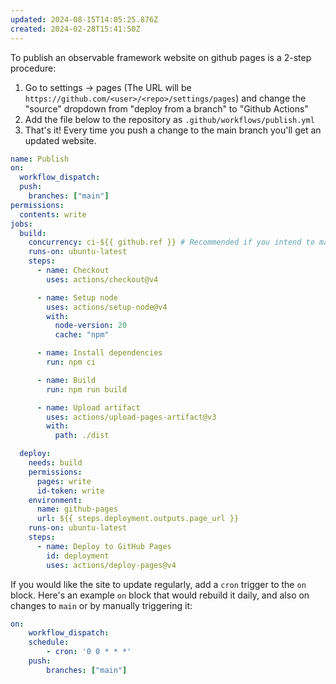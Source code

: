 ```yaml
---
updated: 2024-08-15T14:05:25.876Z
created: 2024-02-28T15:41:50Z
---
```

To publish an observable framework website on github pages is a 2-step procedure:

1. Go to settings -> pages (The URL will be `https://github.com/<user>/<repo>/settings/pages`) and change the "source" dropdown from "deploy from a branch"  to "Github Actions"
2. Add the file below to the repository as `.github/workflows/publish.yml`
3. That's it! Every time you push a change to the main branch you'll get an updated website.

```yaml
name: Publish
on:
  workflow_dispatch:
  push:
    branches: ["main"]
permissions:
  contents: write
jobs:
  build:
    concurrency: ci-${{ github.ref }} # Recommended if you intend to make multiple deployments in quick succession.
    runs-on: ubuntu-latest
    steps:
      - name: Checkout
        uses: actions/checkout@v4

      - name: Setup node
        uses: actions/setup-node@v4
        with:
          node-version: 20
          cache: "npm"

      - name: Install dependencies
        run: npm ci

      - name: Build
        run: npm run build

      - name: Upload artifact
        uses: actions/upload-pages-artifact@v3
        with:
          path: ./dist

  deploy:
    needs: build
    permissions:
      pages: write
      id-token: write
    environment:
      name: github-pages
      url: ${{ steps.deployment.outputs.page_url }}
    runs-on: ubuntu-latest
    steps:
      - name: Deploy to GitHub Pages
        id: deployment
        uses: actions/deploy-pages@v4
```

If you would like the site to update regularly, add a `cron` trigger to the `on` block. Here's an example `on` block that would rebuild it daily, and also on changes to `main` or by manually triggering it:

```yaml
on:
	workflow_dispatch:
	schedule:
	    - cron: '0 0 * * *'
	push:
	    branches: ["main"]
```